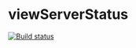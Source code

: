 # viewServerStatus

[![Build status](https://build.appcenter.ms/v0.1/apps/47173941-a87b-4dcb-97e2-536a9bef9c56/branches/master/badge)](https://appcenter.ms)
